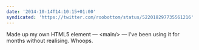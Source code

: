```yaml
---
date: '2014-10-14T14:10:15+01:00'
syndicated: 'https://twitter.com/roobottom/status/522018297735561216'
---
```

Made up my own HTML5 element — &lt;main/&gt; — I’ve been using it for months without realising. Whoops.
